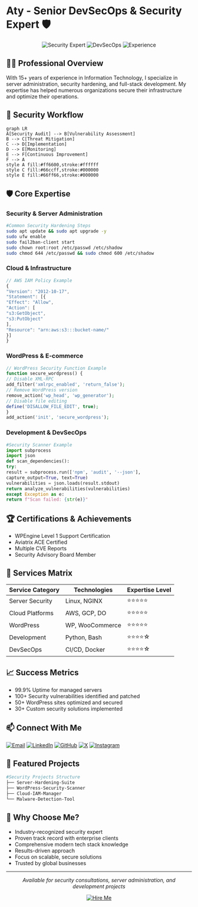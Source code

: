 # Aty - Senior DevSecOps & Security Expert 🛡️

<div align="center">

![Security Expert](https://img.shields.io/badge/Security-Expert-red)
![DevSecOps](https://img.shields.io/badge/DevSecOps-Specialist-blue)
![Experience](https://img.shields.io/badge/Experience-15%2B%20Years-green)

</div>

## 👨‍💻 Professional Overview

With 15+ years of experience in Information Technology, I specialize in server administration, security hardening, and full-stack development. My expertise has helped numerous organizations secure their infrastructure and optimize their operations.

## 🔄 Security Workflow
```mermaid
graph LR
A[Security Audit] --> B[Vulnerability Assessment]
B --> C[Threat Mitigation]
C --> D[Implementation]
D --> E[Monitoring]
E --> F[Continuous Improvement]
F --> A
style A fill:#ff6600,stroke:#ffffff
style C fill:#66ccff,stroke:#000000
style E fill:#66ff66,stroke:#000000
```

## 🛡️ Core Expertise

### Security & Server Administration

```bash
#Common Security Hardening Steps
sudo apt update && sudo apt upgrade -y
sudo ufw enable
sudo fail2ban-client start
sudo chown root:root /etc/passwd /etc/shadow
sudo chmod 644 /etc/passwd && sudo chmod 600 /etc/shadow
```


### Cloud & Infrastructure
```javascript
// AWS IAM Policy Example
{
"Version": "2012-10-17",
"Statement": [{
"Effect": "Allow",
"Action": [
"s3:GetObject",
"s3:PutObject"
],
"Resource": "arn:aws:s3:::bucket-name/"
}]
}
```

### WordPress & E-commerce

```php
// WordPress Security Function Example
function secure_wordpress() {
// Disable XML-RPC
add_filter('xmlrpc_enabled', 'return_false');
// Remove WordPress version
remove_action('wp_head', 'wp_generator');
// Disable file editing
define('DISALLOW_FILE_EDIT', true);
}
add_action('init', 'secure_wordpress');
```

### Development & DevSecOps

```python
#Security Scanner Example
import subprocess
import json
def scan_dependencies():
try:
result = subprocess.run(['npm', 'audit', '--json'],
capture_output=True, text=True)
vulnerabilities = json.loads(result.stdout)
return analyze_vulnerabilities(vulnerabilities)
except Exception as e:
return f"Scan failed: {str(e)}"
```


## 🏆 Certifications & Achievements
- WPEngine Level 1 Support Certification
- Aviatrix ACE Certified
- Multiple CVE Reports
- Security Advisory Board Member

## 🔧 Services Matrix

| Service Category | Technologies | Expertise Level |
|-----------------|--------------|-----------------|
| Server Security | Linux, NGINX | ⭐⭐⭐⭐⭐ |
| Cloud Platforms | AWS, GCP, DO | ⭐⭐⭐⭐⭐ |
| WordPress       | WP, WooCommerce | ⭐⭐⭐⭐⭐ |
| Development    | Python, Bash | ⭐⭐⭐⭐☆ |
| DevSecOps      | CI/CD, Docker | ⭐⭐⭐⭐☆ |

## 📈 Success Metrics
- 99.9% Uptime for managed servers
- 100+ Security vulnerabilities identified and patched
- 50+ WordPress sites optimized and secured
- 30+ Custom security solutions implemented

## 📫 Connect With Me
[![Email](https://img.shields.io/badge/Email-atyinfosec@gmail.com-red?logo=gmail&logoColor=white)](mailto:atyinfosec@gmail.com)
[![LinkedIn](https://img.shields.io/badge/LinkedIn-@quinji-blue?logo=linkedin&logoColor=white)](https://www.linkedin.com/in/quinji/)
[![GitHub](https://img.shields.io/badge/GitHub-atyinfosec-orange?logo=github&logoColor=white)](https://github.com/atyinfosec)
[![X](https://img.shields.io/badge/X-atyinfosec-blue?logo=x&logoColor=white)](https://x.com/atyinfosec)
[![Instagram](https://img.shields.io/badge/Instagram-atyinfosec-purple?logo=instagram&logoColor=white)](https://instagram.com/atyinfosec)

## 💼 Featured Projects

```bash
#Security Projects Structure
├── Server-Hardening-Suite
├── WordPress-Security-Scanner
├── Cloud-IAM-Manager
└── Malware-Detection-Tool

```


## 🤝 Why Choose Me?
- Industry-recognized security expert
- Proven track record with enterprise clients
- Comprehensive modern tech stack knowledge
- Results-driven approach
- Focus on scalable, secure solutions
- Trusted by global businesses

---

<div align="center">

*Available for security consultations, server administration, and development projects*

[![Hire Me](https://img.shields.io/badge/Hire%20Me-Open%20for%20Projects-success)](mailto:atyinfosec@gmail.com)

</div>
